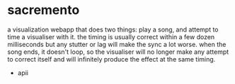 # sacremento

a visualization webapp that does two things: play a song, and attempt to time a visualiser with it.
the timing is usually correct within a few dozen milliseconds but any stutter or lag will make the sync a lot worse.
when the song ends, it doesn't loop, so the visualiser will no longer make any attempt to correct itself and will infinitely produce the effect at the same timing.
- apii
